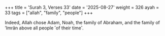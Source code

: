 +++
title = 'Surah 3, Verses 33'
date = '2025-08-27'
weight = 326
ayah = 33
tags = ["allah", "family", "people"]
+++

Indeed, Allah chose Adam, Noah, the family of Abraham, and the family of ’Imrân above all people ˹of their time˺.